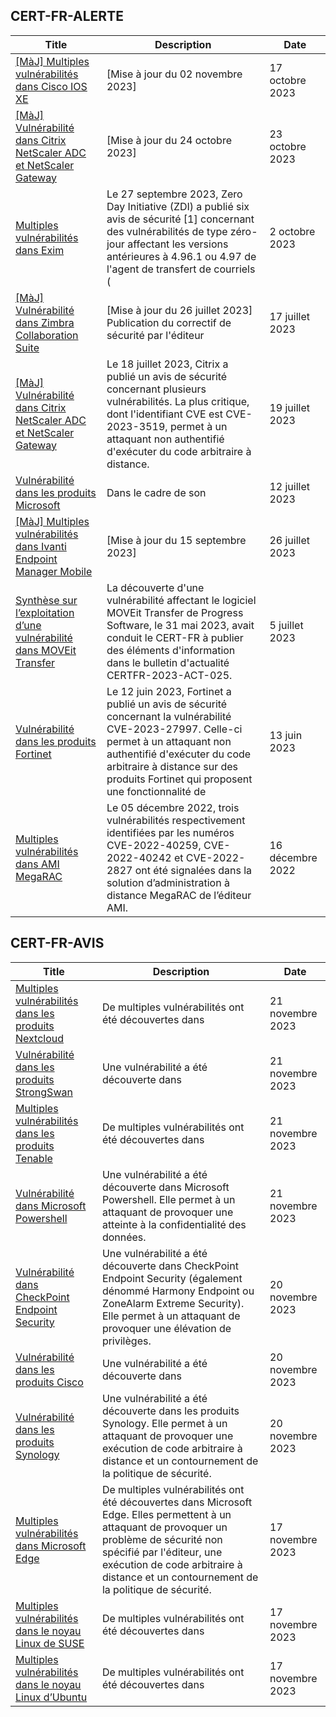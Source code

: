 
## CERT-FR-ALERTE
|Title|Description|Date|
|---|---|---|
| [[MàJ] Multiples vulnérabilités dans Cisco IOS XE](https://www.cert.ssi.gouv.fr/alerte/CERTFR-2023-ALE-011/) | [Mise à jour du 02 novembre 2023] | 17 octobre 2023 |
| [[MàJ] Vulnérabilité dans Citrix NetScaler ADC et NetScaler Gateway](https://www.cert.ssi.gouv.fr/alerte/CERTFR-2023-ALE-012/) | [Mise à jour du 24 octobre 2023] | 23 octobre 2023 |
| [Multiples vulnérabilités dans Exim](https://www.cert.ssi.gouv.fr/alerte/CERTFR-2023-ALE-010/) | Le 27 septembre 2023, Zero Day Initiative (ZDI) a publié six avis de sécurité [1] concernant des vulnérabilités de type zéro-jour affectant les versions antérieures à 4.96.1 ou 4.97 de l'agent de transfert de courriels ( | 2 octobre 2023 |
| [[MàJ] Vulnérabilité dans Zimbra Collaboration Suite](https://www.cert.ssi.gouv.fr/alerte/CERTFR-2023-ALE-007/) | [Mise à jour du 26 juillet 2023] Publication du correctif de sécurité par l'éditeur | 17 juillet 2023 |
| [[MàJ] Vulnérabilité dans Citrix NetScaler ADC et NetScaler Gateway](https://www.cert.ssi.gouv.fr/alerte/CERTFR-2023-ALE-008/) | Le 18 juillet 2023, Citrix a publié un avis de sécurité concernant plusieurs vulnérabilités. La plus critique, dont l'identifiant CVE est CVE-2023-3519, permet à un attaquant non authentifié d'exécuter du code arbitraire à distance. | 19 juillet 2023 |
| [Vulnérabilité dans les produits Microsoft](https://www.cert.ssi.gouv.fr/alerte/CERTFR-2023-ALE-006/) | Dans le cadre de son  | 12 juillet 2023 |
| [[MàJ] Multiples vulnérabilités dans Ivanti Endpoint Manager Mobile](https://www.cert.ssi.gouv.fr/alerte/CERTFR-2023-ALE-009/) | [Mise à jour du 15 septembre 2023]  | 26 juillet 2023 |
| [Synthèse sur l’exploitation d’une vulnérabilité dans MOVEit Transfer](https://www.cert.ssi.gouv.fr/alerte/CERTFR-2023-ALE-005/) | La découverte d'une vulnérabilité affectant le logiciel MOVEit Transfer de Progress Software, le 31 mai 2023, avait conduit le CERT-FR à publier des éléments d'information dans le bulletin d'actualité CERTFR-2023-ACT-025. | 5 juillet 2023 |
| [Vulnérabilité dans les produits Fortinet](https://www.cert.ssi.gouv.fr/alerte/CERTFR-2023-ALE-004/) | Le 12 juin 2023, Fortinet a publié un avis de sécurité concernant la vulnérabilité CVE-2023-27997. Celle-ci permet à un attaquant non authentifié d'exécuter du code arbitraire à distance sur des produits Fortinet qui proposent une fonctionnalité de  | 13 juin 2023 |
| [Multiples vulnérabilités dans AMI MegaRAC](https://www.cert.ssi.gouv.fr/alerte/CERTFR-2022-ALE-014/) | Le 05 décembre 2022, trois vulnérabilités respectivement identifiées par les numéros CVE-2022-40259, CVE-2022-40242 et CVE-2022-2827 ont été signalées dans la solution d’administration à distance MegaRAC de l’éditeur AMI. | 16 décembre 2022 |
## CERT-FR-AVIS
|Title|Description|Date|
|---|---|---|
| [Multiples vulnérabilités dans les produits Nextcloud](https://www.cert.ssi.gouv.fr/avis/CERTFR-2023-AVI-0968/) | De multiples vulnérabilités ont été découvertes dans  | 21 novembre 2023 |
| [Vulnérabilité dans les produits StrongSwan](https://www.cert.ssi.gouv.fr/avis/CERTFR-2023-AVI-0967/) | Une vulnérabilité a été découverte dans  | 21 novembre 2023 |
| [Multiples vulnérabilités dans les produits Tenable](https://www.cert.ssi.gouv.fr/avis/CERTFR-2023-AVI-0966/) | De multiples vulnérabilités ont été découvertes dans  | 21 novembre 2023 |
| [Vulnérabilité dans Microsoft Powershell](https://www.cert.ssi.gouv.fr/avis/CERTFR-2023-AVI-0965/) | Une vulnérabilité a été découverte dans Microsoft Powershell. Elle permet à un attaquant de provoquer une atteinte à la confidentialité des données. | 21 novembre 2023 |
| [Vulnérabilité dans CheckPoint Endpoint Security](https://www.cert.ssi.gouv.fr/avis/CERTFR-2023-AVI-0964/) | Une vulnérabilité a été découverte dans CheckPoint Endpoint Security (également dénommé Harmony Endpoint ou ZoneAlarm Extreme Security). Elle permet à un attaquant de provoquer une élévation de privilèges. | 20 novembre 2023 |
| [Vulnérabilité dans les produits Cisco](https://www.cert.ssi.gouv.fr/avis/CERTFR-2023-AVI-0963/) | Une vulnérabilité a été découverte dans  | 20 novembre 2023 |
| [Vulnérabilité dans les produits Synology](https://www.cert.ssi.gouv.fr/avis/CERTFR-2023-AVI-0962/) | Une vulnérabilité a été découverte dans les produits Synology. Elle permet à un attaquant de provoquer une exécution de code arbitraire à distance et un contournement de la politique de sécurité. | 20 novembre 2023 |
| [Multiples vulnérabilités dans Microsoft Edge](https://www.cert.ssi.gouv.fr/avis/CERTFR-2023-AVI-0959/) | De multiples vulnérabilités ont été découvertes dans Microsoft Edge. Elles permettent à un attaquant de provoquer un problème de sécurité non spécifié par l'éditeur, une exécution de code arbitraire à distance et un contournement de la politique de sécurité. | 17 novembre 2023 |
| [Multiples vulnérabilités dans le noyau Linux de SUSE](https://www.cert.ssi.gouv.fr/avis/CERTFR-2023-AVI-0961/) | De multiples vulnérabilités ont été découvertes dans  | 17 novembre 2023 |
| [Multiples vulnérabilités dans le noyau Linux d’Ubuntu](https://www.cert.ssi.gouv.fr/avis/CERTFR-2023-AVI-0960/) | De multiples vulnérabilités ont été découvertes dans  | 17 novembre 2023 |
